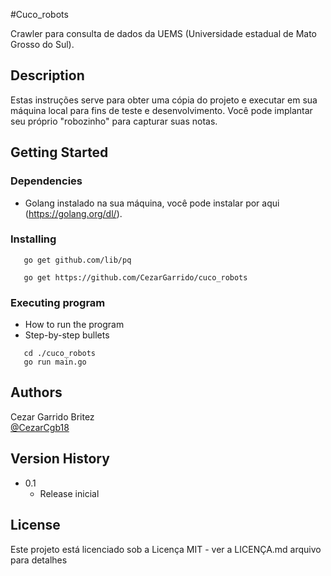 #Cuco_robots

Crawler para consulta de dados da UEMS (Universidade estadual de Mato Grosso do Sul).

## Description

Estas instruções serve para obter uma cópia do projeto e executar em sua máquina local para fins de teste e desenvolvimento. Você pode implantar seu próprio "robozinho" para capturar suas notas.

## Getting Started

### Dependencies

* Golang instalado na sua máquina, você pode instalar por aqui (https://golang.org/dl/).

### Installing

```
   go get github.com/lib/pq

   go get https://github.com/CezarGarrido/cuco_robots

```
### Executing program

* How to run the program
* Step-by-step bullets
```
   cd ./cuco_robots
   go run main.go
```

## Authors
Cezar Garrido Britez  
[@CezarCgb18](https://twitter.com/CezarCgb18)

## Version History

* 0.1
    * Release inicial

## License

Este projeto está licenciado sob a Licença MIT - ver a LICENÇA.md arquivo para detalhes
